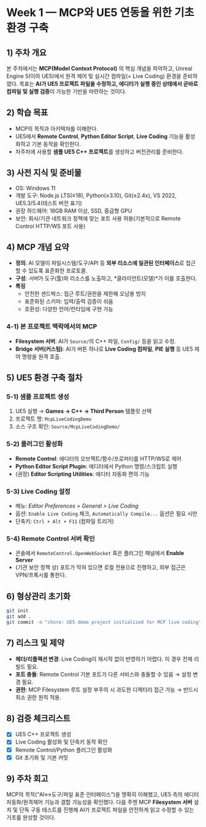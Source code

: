 # Week 1 — MCP와 UE5 연동을 위한 기초 환경 구축

## 1) 주차 개요
본 주차에서는 **MCP(Model Context Protocol)** 의 핵심 개념을 파악하고, Unreal Engine 5(이하 UE5)에서 원격 제어 및 실시간 컴파일(= Live Coding) 환경을 준비하였다. 목표는 **AI가 UE5 프로젝트 파일을 수정하고, 에디터가 실행 중인 상태에서 곧바로 컴파일 및 실행 검증**이 가능한 기반을 마련하는 것이다.

## 2) 학습 목표
- MCP의 목적과 아키텍처를 이해한다.  
- UE5에서 **Remote Control**, **Python Editor Script**, **Live Coding** 기능을 활성화하고 기본 동작을 확인한다.  
- 차주차에 사용할 **샘플 UE5 C++ 프로젝트**를 생성하고 버전관리를 준비한다.

## 3) 사전 지식 및 준비물
- OS: Windows 11  
- 개발 도구: Node.js LTS(≥18), Python(≥3.10), Git(≥2.4x), VS 2022, UE5.3/5.4(테스트 버전 표기)  
- 권장 하드웨어: 16GB RAM 이상, SSD, 중급형 GPU  
- 보안: 회사/기관 네트워크 정책에 맞는 포트 사용 허용(기본적으로 Remote Control HTTP/WS 포트 사용)

## 4) MCP 개념 요약
- **정의**: AI 모델이 파일시스템/도구/API 등 **외부 리소스에 일관된 인터페이스**로 접근할 수 있도록 표준화한 프로토콜.  
- **구성**: *서버*가 도구(툴)와 리소스를 노출하고, *클라이언트(모델)*가 이를 호출한다.  
- **특징**
  - 안전한 샌드박스: 접근 루트/권한을 제한해 오남용 방지
  - 표준화된 스키마: 입력/출력 검증이 쉬움
  - 호환성: 다양한 언어/런타임에 구현 가능

### 4-1) 본 프로젝트 맥락에서의 MCP
- **Filesystem 서버**: AI가 `Source/`의 C++ 파일, `Config/` 등을 읽고 수정.  
- **Bridge 서버(커스텀)**: AI가 버튼 하나로 **Live Coding 컴파일**, **PIE 실행** 등 UE5 제어 명령을 원격 호출.

## 5) UE5 환경 구축 절차

### 5-1) 샘플 프로젝트 생성
1. UE5 실행 → **Games → C++ → Third Person** 템플릿 선택  
2. 프로젝트 명: `McpLiveCodingDemo`  
3. 소스 구조 확인: `Source/McpLiveCodingDemo/`

### 5-2) 플러그인 활성화
- **Remote Control**: 에디터의 오브젝트/함수/프로퍼티를 HTTP/WS로 제어  
- **Python Editor Script Plugin**: 에디터에서 Python 명령/스크립트 실행  
- (권장) **Editor Scripting Utilities**: 에디터 자동화 편의 기능

### 5-3) Live Coding 설정
- 메뉴: *Editor Preferences > General > Live Coding*  
- 옵션: `Enable Live Coding` 체크, `Automatically Compile...` 옵션은 필요 시만  
- 단축키: `Ctrl + Alt + F11` (컴파일 트리거)

### 5-4) Remote Control 서버 확인
- 콘솔에서 `RemoteControl.OpenWebSocket` 혹은 플러그인 패널에서 **Enable Server**  
- (기관 보안 정책 상) 포트가 막혀 있으면 로컬 전용으로 진행하고, 외부 접근은 VPN/프록시를 통한다.

## 6) 형상관리 초기화
```bash
git init
git add .
git commit -m "chore: UE5 demo project initialized for MCP live coding"
```

## 7) 리스크 및 제약
- **헤더/리플렉션 변경**: Live Coding이 재시작 없이 반영하기 어렵다. 이 경우 전체 리빌드 필요.  
- **포트 충돌**: Remote Control 기본 포트가 다른 서비스와 충돌할 수 있음 → 설정 변경 필요.  
- **권한**: MCP Filesystem 루트 설정 부주의 시 과도한 디렉터리 접근 가능 → 반드시 최소 권한 원칙 적용.

## 8) 검증 체크리스트
- [x] UE5 C++ 프로젝트 생성  
- [x] Live Coding 활성화 및 단축키 동작 확인  
- [x] Remote Control/Python 플러그인 활성화  
- [x] Git 초기화 및 기본 커밋

## 9) 주차 회고
MCP의 목적(“AI↔도구/파일 표준 인터페이스”)을 명확히 이해했고, UE5 측의 에디터 자동화/원격제어 기능과 결합 가능성을 확인했다. 다음 주엔 MCP **Filesystem 서버** 설치 및 단독 구동 테스트를 진행해 AI가 프로젝트 파일을 안전하게 읽고 수정할 수 있는 기초를 완성할 것이다.
